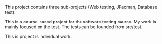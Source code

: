 This project contains three sub-projects (Web testing, JPacman, Database test). 

This is a course-based project for the software testing course. My work is mainly focused on the test. The tests can be
founded from src/test. 

This is project is individual work.
